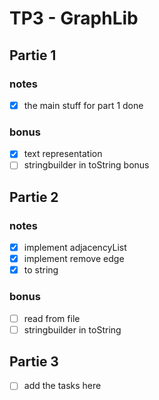 # TP3 - GraphLib

## Partie 1

### notes
- [x] the main stuff for part 1 done

### bonus
- [x] text representation 
- [ ] stringbuilder in toString bonus

## Partie 2
### notes
- [x] implement adjacencyList
- [x] implement remove edge
- [x] to string

### bonus
- [ ] read from file
- [ ] stringbuilder in toString

## Partie 3
- [ ] add the tasks here
